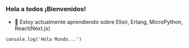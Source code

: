 <!--
**edalmava/edalmava** is a ✨ _special_ ✨ repository because its `README.md` (this file) appears on your GitHub profile.

Here are some ideas to get you started:

- 🔭 I’m currently working on ...
- 🌱 I’m currently learning ...
- 👯 I’m looking to collaborate on ...
- 🤔 I’m looking for help with ...
- 💬 Ask me about ...
- 📫 How to reach me: ...
- 😄 Pronouns: ...
- ⚡ Fun fact: ...
-->

### Hola a todos ¡Bienvenidos!
<!-- - 🔭 Estoy actualmente trabajando en [Dilups](https://dilups.com) una app para gestionar pedidos -->

- 🌱 Estoy actualmente aprendiendo sobre Elixir, Erlang, MicroPython, React(Next.js)

`console.log('Hola Mundo...')`

